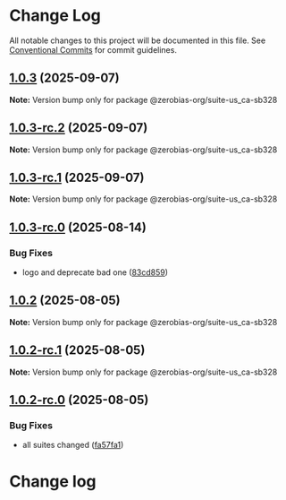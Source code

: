 # Change Log

All notable changes to this project will be documented in this file.
See [Conventional Commits](https://conventionalcommits.org) for commit guidelines.

## [1.0.3](https://github.com/zerobias-org/suite/compare/@zerobias-org/suite-us_ca-sb328@1.0.2...@zerobias-org/suite-us_ca-sb328@1.0.3) (2025-09-07)

**Note:** Version bump only for package @zerobias-org/suite-us_ca-sb328





## [1.0.3-rc.2](https://github.com/zerobias-org/suite/compare/@zerobias-org/suite-us_ca-sb328@1.0.2...@zerobias-org/suite-us_ca-sb328@1.0.3-rc.2) (2025-09-07)

**Note:** Version bump only for package @zerobias-org/suite-us_ca-sb328





## [1.0.3-rc.1](https://github.com/zerobias-org/suite/compare/@zerobias-org/suite-us_ca-sb328@1.0.2...@zerobias-org/suite-us_ca-sb328@1.0.3-rc.1) (2025-09-07)

**Note:** Version bump only for package @zerobias-org/suite-us_ca-sb328





## [1.0.3-rc.0](https://github.com/zerobias-org/suite/compare/@zerobias-org/suite-us_ca-sb328@1.0.2...@zerobias-org/suite-us_ca-sb328@1.0.3-rc.0) (2025-08-14)


### Bug Fixes

* logo and deprecate bad one ([83cd859](https://github.com/zerobias-org/suite/commit/83cd859ebb8dc5d2c2afce4c6f0e8aeaee998092))





## [1.0.2](https://github.com/zerobias-org/suite/compare/@zerobias-org/suite-us_ca-sb328@1.0.2-rc.1...@zerobias-org/suite-us_ca-sb328@1.0.2) (2025-08-05)

**Note:** Version bump only for package @zerobias-org/suite-us_ca-sb328





## [1.0.2-rc.1](https://github.com/zerobias-org/suite/compare/@zerobias-org/suite-us_ca-sb328@1.0.2-rc.0...@zerobias-org/suite-us_ca-sb328@1.0.2-rc.1) (2025-08-05)

**Note:** Version bump only for package @zerobias-org/suite-us_ca-sb328





## [1.0.2-rc.0](https://github.com/zerobias-org/suite/compare/@zerobias-org/suite-us_ca-sb328@1.0.1...@zerobias-org/suite-us_ca-sb328@1.0.2-rc.0) (2025-08-05)


### Bug Fixes

* all suites changed ([fa57fa1](https://github.com/zerobias-org/suite/commit/fa57fa1af7628003297df46b2d7740fe95bd2666))





# Change log
